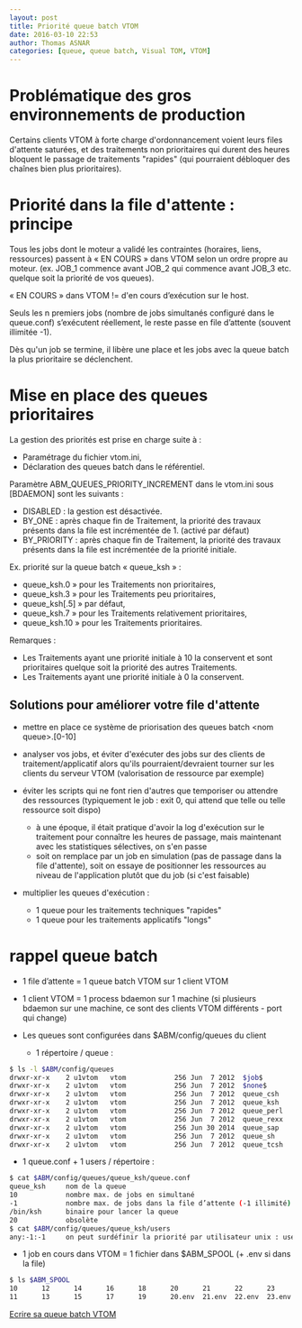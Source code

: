 ```yaml
---
layout: post
title: Priorité queue batch VTOM
date: 2016-03-10 22:53
author: Thomas ASNAR
categories: [queue, queue batch, Visual TOM, VTOM]
---
```

# Problématique des gros environnements de production

Certains clients VTOM à forte charge d'ordonnancement voient leurs files d'attente saturées, et des traitements non prioritaires qui durent des heures bloquent le passage de traitements "rapides" (qui pourraient débloquer des chaînes bien plus prioritaires).

# Priorité dans la file d'attente : principe

Tous les jobs dont le moteur a validé les contraintes (horaires, liens, ressources) passent à « EN COURS » dans VTOM selon un ordre  propre au moteur. (ex. JOB_1 commence avant JOB_2 qui commence avant JOB_3 etc. quelque soit la priorité de vos queues).

« EN COURS » dans VTOM != d'en cours d’exécution sur le host.

Seuls les n premiers jobs (nombre de jobs simultanés configuré dans le queue.conf) s’exécutent réellement, le reste passe en file d’attente (souvent illimitée -1).

Dès qu'un job se termine, il libère une place et les jobs avec la queue batch la plus prioritaire se déclenchent.

# Mise en place des queues prioritaires

La gestion des priorités est prise en charge suite à :

* Paramétrage du fichier vtom.ini,
* Déclaration des queues batch dans le référentiel.

Paramètre ABM_QUEUES_PRIORITY_INCREMENT dans le vtom.ini sous [BDAEMON] sont les suivants :

* DISABLED : 	la gestion est désactivée.
* BY_ONE : 	après chaque fin de Traitement, la priorité des travaux présents dans la file est incrémentée de 1. (activé par défaut)
* BY_PRIORITY : 	après chaque fin de Traitement, la priorité des travaux présents dans la file est incrémentée de la priorité initiale.

Ex. priorité sur la queue batch « queue_ksh » :

* queue_ksh.0 » pour les Traitements non prioritaires,
* queue_ksh.3 » pour les Traitements peu prioritaires,
* queue_ksh[.5] » par défaut,
* queue_ksh.7 » pour les Traitements relativement prioritaires,
* queue_ksh.10 » pour les Traitements prioritaires.

Remarques :

* Les Traitements ayant une priorité initiale à 10 la conservent et sont prioritaires quelque soit la priorité des autres Traitements.
* Les Traitements ayant une priorité initiale à 0 la conservent.

## Solutions pour améliorer votre file d'attente

* mettre en place ce système de priorisation des queues batch &lt;nom queue&gt;.[0-10]
* analyser vos jobs, et éviter d'exécuter des jobs sur des clients de traitement/applicatif alors qu'ils pourraient/devraient tourner sur les clients du serveur VTOM (valorisation de ressource par exemple)
* éviter les scripts qui ne font rien d'autres que temporiser ou attendre des ressources (typiquement le job : exit 0, qui attend que telle ou telle ressource soit dispo)
  * à une époque, il était pratique d'avoir la log d'exécution sur le traitement pour connaître les heures de passage, mais maintenant avec les statistiques sélectives, on s'en passe
  * soit on remplace par un job en simulation (pas de passage dans la file d'attente), soit on essaye de positionner les ressources au niveau de l'application plutôt que du job (si c'est faisable)
  
* multiplier les queues d'exécution :
  * 1 queue pour les traitements techniques "rapides"
  * 1 queue pour les traitements applicatifs "longs"

# rappel queue batch

* 1 file d’attente = 1 queue batch VTOM sur 1 client VTOM
* 1 client VTOM = 1 process bdaemon sur 1 machine (si plusieurs bdaemon sur une machine, ce sont des clients VTOM différents - port qui change)

* Les queues sont configurées dans $ABM/config/queues du client
  * 1 répertoire / queue :

```bash
$ ls -l $ABM/config/queues
drwxr-xr-x    2 u1vtom   vtom            256 Jun  7 2012  $job$
drwxr-xr-x    2 u1vtom   vtom            256 Jun  7 2012  $none$
drwxr-xr-x    2 u1vtom   vtom            256 Jun  7 2012  queue_csh
drwxr-xr-x    2 u1vtom   vtom            256 Jun  7 2012  queue_ksh
drwxr-xr-x    2 u1vtom   vtom            256 Jun  7 2012  queue_perl
drwxr-xr-x    2 u1vtom   vtom            256 Jun  7 2012  queue_rexx
drwxr-xr-x    2 u1vtom   vtom            256 Jun 30 2014  queue_sap
drwxr-xr-x    2 u1vtom   vtom            256 Jun  7 2012  queue_sh
drwxr-xr-x    2 u1vtom   vtom            256 Jun  7 2012  queue_tcsh
```
  * 1 queue.conf + 1 users / répertoire :

```bash 
$ cat $ABM/config/queues/queue_ksh/queue.conf
queue_ksh     nom de la queue
10            nombre max. de jobs en simultané
-1            nombre max. de jobs dans la file d’attente (-1 illimité)
/bin/ksh      binaire pour lancer la queue
20            obsolète
$ cat $ABM/config/queues/queue_ksh/users
any:-1:-1     on peut surdéfinir la priorité par utilisateur unix : user:nb max. parall:nb max. file
```

  * 1 job en cours dans VTOM = 1 fichier dans $ABM_SPOOL (+ .env si dans la file)
 
```bash  
$ ls $ABM_SPOOL
10      12      14      16      18      20      21      22      23      24      25      26      27      28      29      30      31      32
11      13      15      17      19      20.env  21.env  22.env  23.env  24.env  25.env  26.env  27.env  28.env  29.env  30.env  31.env  32.env
```

[Ecrire sa queue batch VTOM](https://thomas-asnar.github.io/ecrire-sa-queue-batch-vtom-cygwin-php-perl/)
